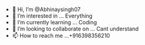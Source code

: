 - 👋 Hi, I’m @Abhinaysingh07
- 👀 I’m interested in ... Everything
- 🌱 I’m currently learning ... Coding
- 💞️ I’m looking to collaborate on ... Cant understand
- 📫 How to reach me ...+916398356210

<!---
Abhinaysingh07/Abhinaysingh07 is a ✨ special ✨ repository because its `README.md` (this file) appears on your GitHub profile.
You can click the Preview link to take a look at your changes.
--->
